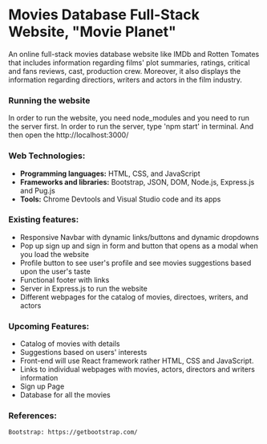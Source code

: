 # Movies Database Full-Stack Website, "Movie Planet"
An online full-stack movies database website like IMDb and Rotten Tomates that includes information regarding films' plot summaries, ratings, critical and fans reviews, cast, production crew. Moreover, it also displays the information regarding directiors, writers and actors in the film industry.

### Running the website
In order to run the website, you need node_modules and you need to run the server first. 
In order to run the server, type 'npm start' in terminal.
And then open the http://localhost:3000/

### Web Technologies:
* **Programming languages:** HTML, CSS, and JavaScript
* **Frameworks and libraries:** Bootstrap, JSON, DOM, Node.js, Express.js and Pug.js
* **Tools:** Chrome Devtools and Visual Studio code and its apps

### Existing features:
* Responsive Navbar with dynamic links/buttons and dynamic dropdowns
* Pop up sign up and sign in form and button that opens as a modal when you load the website
* Profile button to see user's profile and see movies suggestions based upon the user's taste
* Functional footer with links 
* Server in Express.js to run the website
* Different webpages for the catalog of movies, directoes, writers, and actors
	
 ### Upcoming Features: 
* Catalog of movies with details 
* Suggestions based on users' interests
* Front-end will use React framework rather HTML, CSS and JavaScript.
* Links to individual webpages with movies, actors, directors and writers information
* Sign up Page
* Database for all the movies 
    
### References: 
	Bootstrap: https://getbootstrap.com/
